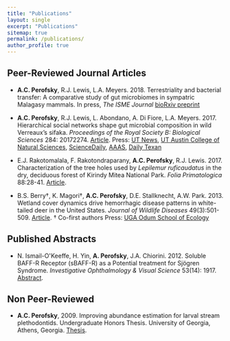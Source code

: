 ```yaml
---
title: "Publications"
layout: single
excerpt: "Publications"
sitemap: true
permalink: /publications/
author_profile: true
---
```

## Peer-Reviewed Journal Articles
- **A.C. Perofsky**, R.J. Lewis, L.A. Meyers. 2018. Terrestriality and bacterial transfer: A comparative study of gut microbiomes in sympatric Malagasy mammals. In press, _The ISME Journal_ [bioRxiv preprint](https://doi.org/10.1101/293282)

- **A.C. Perofsky**, R.J. Lewis, L. Abondano, A. Di Fiore, L.A. Meyers. 2017. Hierarchical social networks shape gut microbial composition in wild Verreaux’s sifaka. _Proceedings of the Royal Society B: Biological Sciences_ 284: 20172274. [Article](http://rspb.royalsocietypublishing.org/content/284/1868/20172274).
	Press: [UT News](https://news.utexas.edu/2017/12/07/gut-microbiome-influenced-heavily-by-social-circles), [UT Austin College of Natural Sciences](https://cns.utexas.edu/news/gut-microbiome-influenced-heavily-by-social-circles-in-lemurs-ut-study-says), [ScienceDaily](https://www.sciencedaily.com/releases/2017/12/171206090701.htm), [AAAS](https://www.eurekalert.org/pub_releases/2017-12/uota-gmi120517.php), [Daily Texan](https://www.dailytexanonline.com/2018/03/27/little-leaping-lemurs%E2%80%99-social-lives-influence-what-bacteria-is-found-in-their-digestive)

- E.J. Rakotomalala, F. Rakotondraparany, **A.C. Perofsky**, R.J. Lewis. 2017. Characterization of the tree holes used by _Lepilemur ruficaudatus_ in the dry, deciduous forest of Kirindy Mitea National Park. _Folia Primatologica_ 88:28-41. [Article](http://www.karger.com/Article/Abstract/464406).

- B.S. Berry†, K. Magori†, **A.C. Perofsky**, D.E. Stallknecht, A.W. Park. 2013. Wetland cover dynamics drive hemorrhagic disease patterns in white-tailed deer in the United States. _Journal of Wildlife Diseases_ 49(3):501-509. [Article](http://www.jwildlifedis.org/doi/10.7589/2012-11-283). † Co-first authors
  Press: [UGA Odum School of Ecology](http://www.ecology.uga.edu/newsItem.php?Connections_found_between_wetland_cover_transmission_rates_of_hemorrhagic_disease_in_white-tailed_deer-234/)

## Published Abstracts
- N. Ismail-O'Keeffe, H. Yin, **A. Perofsky**, J.A. Chiorini. 2012. Soluble BAFF-R Receptor (sBAFF-R) as a Potential treatment for Sjögren Syndrome. _Investigative Ophthalmology & Visual Science_ 53(14): 1917. [Abstract](http://iovs.arvojournals.org/article.aspx?articleid=2351891). 

## Non Peer-Reviewed
- **A.C. Perofsky**, 2009. Improving abundance estimation for larval stream plethodontids. Undergraduate Honors Thesis. University of Georgia, Athens, Georgia. [Thesis](http://coweeta.uga.edu/publications/10966.pdf).
